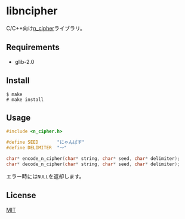 libncipher
===

C/C++向け[n_cipher](https://github.com/844196/n_cipher)ライブラリ。

## Requirements

* glib-2.0


## Install

```shellsession
$ make
# make install
```


## Usage

```c
#include <n_cipher.h>

#define SEED       "にゃんぱす"
#define DELIMITER  "〜"

char* encode_n_cipher(char* string, char* seed, char* delimiter);
char* decode_n_cipher(char* string, char* seed, char* delimiter);
```

エラー時には`NULL`を返却します。

## License

[MIT](https://github.com/sasairc/libncipher/blob/master/LICENSE)
